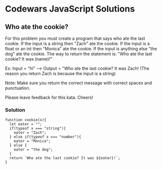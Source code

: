 # Codewars JavaScript Solutions

## Who ate the cookie?

For this problem you must create a program that says who ate the last cookie. If the input is a string then "Zach" ate the cookie. If the input is a float or an int then "Monica" ate the cookie. If the input is anything else "the dog" ate the cookie. The way to return the statement is: "Who ate the last cookie? It was (name)!"

Ex: Input = "hi" --> Output = "Who ate the last cookie? It was Zach! (The reason you return Zach is because the input is a string)

Note: Make sure you return the correct message with correct spaces and punctuation.

Please leave feedback for this kata. Cheers!

### Solution

```
function cookie(x){
  let eater = "";
  if(typeof x === "string"){
    eater = "Zach";
  } else if(typeof x === "number"){
    eater = "Monica";
  } else {
    eater = "the dog";
  }
  return `Who ate the last cookie? It was ${eater}!`;
}
```
